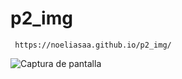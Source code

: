 # p2_img

```
 https://noeliasaa.github.io/p2_img/
 ```
 
 
![Captura de pantalla](https://user-images.githubusercontent.com/91522723/143767872-73711fbb-efb5-4d4d-ba36-50b302804075.png)
